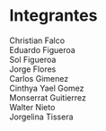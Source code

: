# Integrantes


Christian Falco  
Eduardo Figueroa  
Sol Figueroa  
Jorge Flores  
Carlos Gimenez  
Cinthya Yael Gomez  
Monserrat Guitierrez  
Walter Nieto  
Jorgelina Tissera  




